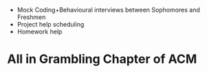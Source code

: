 - Mock Coding+Behavioural interviews between Sophomores and Freshmen
- Project help scheduling
- Homework help

# All in Grambling Chapter of ACM
